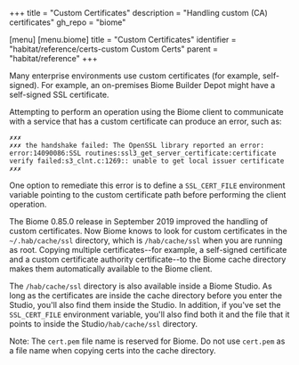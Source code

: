 +++
title = "Custom Certificates"
description = "Handling custom (CA) certificates"
gh_repo = "biome"

[menu]
  [menu.biome]
    title = "Custom Certificates"
    identifier = "habitat/reference/certs-custom Custom Certs"
    parent = "habitat/reference"
+++

Many enterprise environments use custom certificates (for example, self-signed). For example, an on-premises Biome Builder Depot might have a self-signed SSL certificate.

Attempting to perform an operation using the Biome client to communicate with a service that has a custom certificate can produce an error, such as:

```output
✗✗✗
✗✗✗ the handshake failed: The OpenSSL library reported an error: error:14090086:SSL routines:ssl3_get_server_certificate:certificate verify failed:s3_clnt.c:1269:: unable to get local issuer certificate
✗✗✗
```

One option to remediate this error is to define a `SSL_CERT_FILE` environment variable pointing to the custom certificate path before performing the client operation.

The Biome 0.85.0 release in September 2019 improved the handling of custom certificates.
Now Biome knows to look for custom certificates in the `~/.hab/cache/ssl` directory, which is `/hab/cache/ssl` when you are running as root.
Copying multiple certificates--for example, a self-signed certificate and a custom certificate authority certificate--to the Biome cache directory makes them automatically available to the Biome client.

The `/hab/cache/ssl` directory is also available inside a Biome Studio. As long as the certificates are inside the cache directory before you enter the Studio, you'll also find them inside the Studio. In addition, if you've set the `SSL_CERT_FILE` environment variable, you'll also find both it and the file that it points to inside the Studio`/hab/cache/ssl` directory.

Note: The `cert.pem` file name is reserved for Biome. Do not use `cert.pem` as a file name when copying certs into the cache directory.
